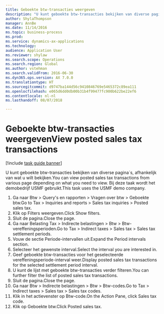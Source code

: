 ```yaml
--- 
title: Geboekte btw-transacties weergeven
description: "U kunt geboekte btw-transacties bekijken van diverse pagina´s, afhankelijk van wat u wilt bekijken."
author: ShylaThompson
manager: AnnBe
ms.date: 11/14/2016
ms.topic: business-process
ms.prod: 
ms.service: dynamics-ax-applications
ms.technology: 
audience: Application User
ms.reviewer: shylaw
ms.search.scope: Operations
ms.search.region: Global
ms.author: vstehman
ms.search.validFrom: 2016-06-30
ms.dyn365.ops.version: AX 7.0.0
ms.translationtype: HT
ms.sourcegitcommit: d9747ba144d56c9410846769e5465372c89ea111
ms.openlocfilehash: e065d6dd0db00b31b4f99477fc900b622be22ef6
ms.contentlocale: nl-nl
ms.lasthandoff: 08/07/2018

---
```

# <a name="view-posted-sales-tax-transactions"></a><span data-ttu-id="46c3d-103">Geboekte btw-transacties weergeven</span><span class="sxs-lookup"><span data-stu-id="46c3d-103">View posted sales tax transactions</span></span>

[!include [task guide banner](../../includes/task-guide-banner.md)]

<span data-ttu-id="46c3d-104">U kunt geboekte btw-transacties bekijken van diverse pagina´s, afhankelijk van wat u wilt bekijken.</span><span class="sxs-lookup"><span data-stu-id="46c3d-104">You can view posted sales tax transactions from various page depending on what you need to view.</span></span> <span data-ttu-id="46c3d-105">Bij deze taak wordt het demobedrijf USMF gebruikt.</span><span class="sxs-lookup"><span data-stu-id="46c3d-105">This task uses the USMF demo company.</span></span>

1. <span data-ttu-id="46c3d-106">Ga naar Btw > Query's en rapporten > Vragen over btw > Geboekte btw.</span><span class="sxs-lookup"><span data-stu-id="46c3d-106">Go to Tax > Inquiries and reports > Sales tax inquiries > Posted sales tax.</span></span>
2. <span data-ttu-id="46c3d-107">Klik op Filters weergeven.</span><span class="sxs-lookup"><span data-stu-id="46c3d-107">Click Show filters.</span></span>
3. <span data-ttu-id="46c3d-108">Sluit de pagina.</span><span class="sxs-lookup"><span data-stu-id="46c3d-108">Close the page.</span></span>
4. <span data-ttu-id="46c3d-109">Ga naar Belasting Tax > Indirecte belastingen > Btw > Btw-vereffeningsperioden.</span><span class="sxs-lookup"><span data-stu-id="46c3d-109">Go to Tax > Indirect taxes > Sales tax > Sales tax settlement periods.</span></span>
5. <span data-ttu-id="46c3d-110">Vouw de sectie Periode-intervallen uit.</span><span class="sxs-lookup"><span data-stu-id="46c3d-110">Expand the Period intervals section.</span></span>
6. <span data-ttu-id="46c3d-111">Selecteer het gewenste interval.</span><span class="sxs-lookup"><span data-stu-id="46c3d-111">Select the interval you are interested in.</span></span>
7. <span data-ttu-id="46c3d-112">Geef geboekte btw-transacties voor het geselecteerde vereffeningsperiode-interval weer.</span><span class="sxs-lookup"><span data-stu-id="46c3d-112">Display posted sales tax transactions for the selected settlement period interval.</span></span>
8. <span data-ttu-id="46c3d-113">U kunt de lijst met geboekte btw-transacties verder filteren.</span><span class="sxs-lookup"><span data-stu-id="46c3d-113">You can further filter the list of posted sales tax transactions.</span></span>
9. <span data-ttu-id="46c3d-114">Sluit de pagina.</span><span class="sxs-lookup"><span data-stu-id="46c3d-114">Close the page.</span></span>
10. <span data-ttu-id="46c3d-115">Ga naar Btw > Indirecte belastingen > Btw > Btw-codes.</span><span class="sxs-lookup"><span data-stu-id="46c3d-115">Go to Tax > Indirect taxes > Sales tax > Sales tax codes.</span></span>
11. <span data-ttu-id="46c3d-116">Klik in het actievenster op Btw-code.</span><span class="sxs-lookup"><span data-stu-id="46c3d-116">On the Action Pane, click Sales tax code.</span></span>
12. <span data-ttu-id="46c3d-117">Klik op Geboekte btw.</span><span class="sxs-lookup"><span data-stu-id="46c3d-117">Click Posted sales tax.</span></span>


